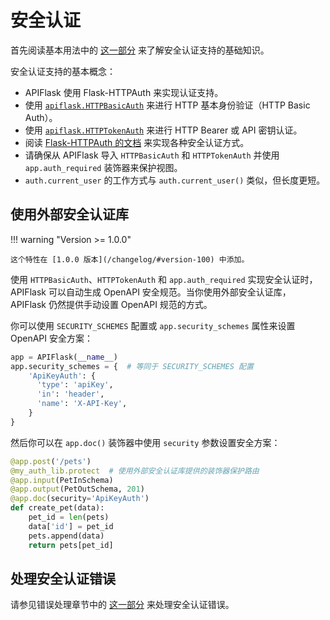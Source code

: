 # 安全认证

首先阅读基本用法中的 [这一部分](/usage/#use-appauth_required-to-protect-your-views)
来了解安全认证支持的基础知识。

安全认证支持的基本概念：

- APIFlask 使用 Flask-HTTPAuth 来实现认证支持。
- 使用 [`apiflask.HTTPBasicAuth`](/api/security/#apiflask.security.HTTPBasicAuth) 来进行 HTTP 基本身份验证（HTTP Basic Auth）。
- 使用 [`apiflask.HTTPTokenAuth`](/api/security/#apiflask.security.HTTPTokenAuth) 来进行 HTTP Bearer 或 API 密钥认证。
- 阅读 [Flask-HTTPAuth 的文档](https://flask-httpauth.readthedocs.io/) 来实现各种安全认证方式。
- 请确保从 APIFlask 导入 `HTTPBasicAuth` 和 `HTTPTokenAuth` 并使用 `app.auth_required` 装饰器来保护视图。
- `auth.current_user` 的工作方式与 `auth.current_user()` 类似，但长度更短。

## 使用外部安全认证库

!!! warning "Version >= 1.0.0"

    这个特性在 [1.0.0 版本](/changelog/#version-100) 中添加。

使用 `HTTPBasicAuth`、`HTTPTokenAuth` 和 `app.auth_required` 实现安全认证时，APIFlask 可以自动生成 OpenAPI 安全规范。当你使用外部安全认证库，APIFlask 仍然提供手动设置 OpenAPI 规范的方式。

你可以使用 `SECURITY_SCHEMES` 配置或 `app.security_schemes` 属性来设置 OpenAPI 安全方案：

```python
app = APIFlask(__name__)
app.security_schemes = {  # 等同于 SECURITY_SCHEMES 配置
    'ApiKeyAuth': {
      'type': 'apiKey',
      'in': 'header',
      'name': 'X-API-Key',
    }
}
```
然后你可以在 `app.doc()` 装饰器中使用 `security` 参数设置安全方案：

```python hl_lines="5"
@app.post('/pets')
@my_auth_lib.protect  # 使用外部安全认证库提供的装饰器保护路由
@app.input(PetInSchema)
@app.output(PetOutSchema, 201)
@app.doc(security='ApiKeyAuth')
def create_pet(data):
    pet_id = len(pets)
    data['id'] = pet_id
    pets.append(data)
    return pets[pet_id]
```


## 处理安全认证错误

请参见错误处理章节中的 [这一部分](/error-handling/#handling-authentication-errors) 来处理安全认证错误。
